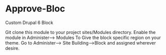 Approve-Bloc
============

Custom Drupal 6 Block
 
Git clone this module to your project sites/Modules directory.
Enable the module in Administer--> Modules
To Give the block specific region on your theme.
Go to Administer--> Site Building-->Block and assigned wherever desire.  
